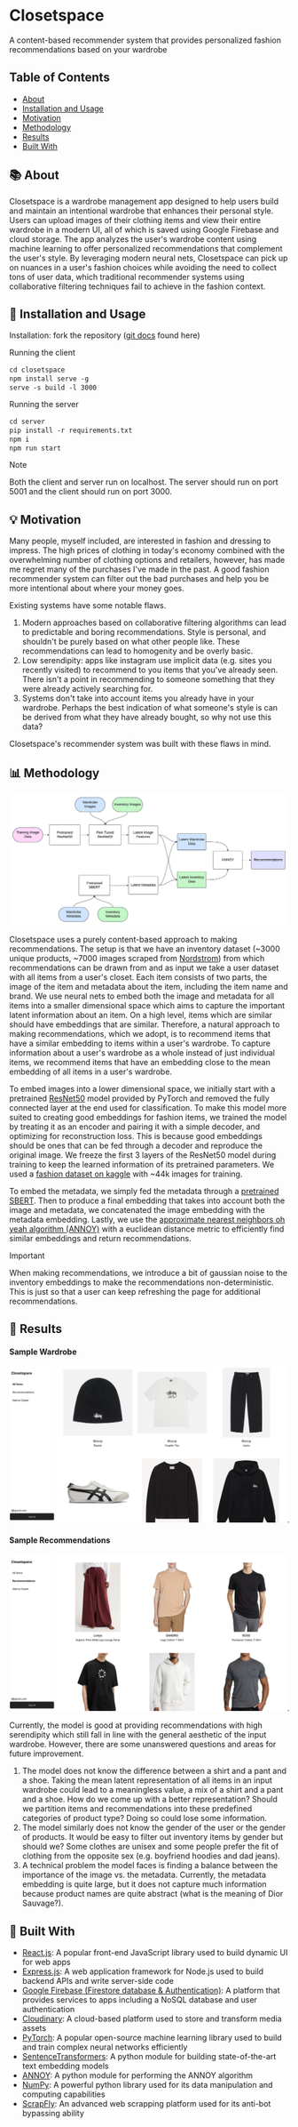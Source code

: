 # Closetspace

A content-based recommender system that provides personalized fashion recommendations based on your wardrobe 

## Table of Contents

- [About](#-About)
- [Installation and Usage](#-Installation-and-Usage)
- [Motivation](#-Motivation)
- [Methodology](#-Methodology)
- [Results](#-Results)
- [Built With](#-Built-With)

## 📚 About
Closetspace is a wardrobe management app designed to help users build and maintain an intentional wardrobe that enhances their personal style. Users can upload images of their clothing items and view their entire wardrobe in a modern UI, all of which is saved using Google Firebase and cloud storage. The app analyzes the user's wardrobe content using machine learning to offer personalized recommendations that complement the user's style. By leveraging modern neural nets, Closetspace can pick up on nuances in a user's fashion choices while avoiding the need to collect tons of user data, which traditional recommender systems using collaborative filtering techniques fail to achieve in the fashion context. 

## 📝 Installation and Usage

Installation: fork the repository ([git docs](https://docs.github.com/en/pull-requests/collaborating-with-pull-requests/working-with-forks/fork-a-repo) found here)

Running the client
```console
cd closetspace
npm install serve -g
serve -s build -l 3000
```


Running the server
```console
cd server
pip install -r requirements.txt
npm i
npm run start
```

> [!NOTE]
> Both the client and server run on localhost. The server should run on port 5001 and the client should run on port 3000.

## 💡 Motivation
Many people, myself included, are interested in fashion and dressing to impress. The high prices of clothing in today's economy combined with the overwhelming number of clothing options and retailers, however, has made me regret many of the purchases I've made in the past. A good fashion recommender system can filter out the bad purchases and help you be more intentional about where your money goes. 


Existing systems have some notable flaws. 
1. Modern approaches based on collaborative filtering algorithms can lead to predictable and boring recommendations. Style is personal, and shouldn't be purely based on what other people like. These recommendations can lead to homogenity and be overly basic.
2. Low serendipity: apps like instagram use implicit data (e.g. sites you recently visited) to recommend to you items that you've already seen. There isn't a point in recommending to someone something that they were already actively searching for.
3. Systems don't take into account items you already have in your wardrobe. Perhaps the best indication of what someone's style is can be derived from what they have already bought, so why not use this data?


Closetspace's recommender system was built with these flaws in mind.

## 📊 Methodology
![Block Diagram](images/block_diagram.jpeg)


Closetspace uses a purely content-based approach to making recommendations. The setup is that we have an inventory dataset (~3000 unique products, ~7000 images scraped from [Nordstrom](https://www.nordstrom.com/)) from which recommendations can be drawn from and as input we take a user dataset with all items from a user's closet. Each item consists of two parts, the image of the item and metadata about the item, including the item name and brand. We use neural nets to embed both the image and metadata for all items into a smaller dimensional space which aims to capture the important latent information about an item. On a high level, items which are similar should have embeddings that are similar. Therefore, a natural approach to making recommendations, which we adopt, is to recommend items that have a similar embedding to items within a user's wardrobe. To capture information about a user's wardrobe as a whole instead of just individual items, we recommend items that have an embedding close to the mean embedding of all items in a user's wardrobe. 


To embed images into a lower dimensional space, we initially start with a pretrained [ResNet50](https://arxiv.org/pdf/1512.03385) model provided by PyTorch and removed the fully connected layer at the end used for classification. To make this model more suited to creating good embeddings for fashion items, we trained the model by treating it as an encoder and pairing it with a simple decoder, and optimizing for reconstruction loss. This is because good embeddings should be ones that can be fed through a decoder and reproduce the original image. We freeze the first 3 layers of the ResNet50 model during training to keep the learned information of its pretrained parameters. We used a [fashion dataset on kaggle](https://www.kaggle.com/datasets/paramaggarwal/fashion-product-images-dataset) with ~44k images for training. 


To embed the metadata, we simply fed the metadata through a [pretrained SBERT](https://huggingface.co/sentence-transformers/all-MiniLM-L6-v2). Then to produce a final embedding that takes into account both the image and metadata, we concatenated the image embedding with the metadata embedding. Lastly, we use the [approximate nearest neighbors oh yeah algorithm (ANNOY)](https://sds-aau.github.io/M3Port19/portfolio/ann/) with a euclidean distance metric to efficiently find similar embeddings and return recommendations.

> [!IMPORTANT]
> When making recommendations, we introduce a bit of gaussian noise to the inventory embeddings to make the recommendations non-deterministic. This is just so that a user can keep refreshing the page for additional recommendations.

## 🎯 Results

#### Sample Wardrobe
![Sample Wardrobe](images/sample_wardrobe.jpg)

#### Sample Recommendations
![Sample Recommendations](images/sample_recommendations.jpg)


Currently, the model is good at providing recommendations with high serendipity which still fall in line with the general aesthetic of the input wardrobe. However, there are some unanswered questions and areas for future improvement.
1. The model does not know the difference between a shirt and a pant and a shoe. Taking the mean latent representation of all items in an input wardrobe could lead to a meaningless value, a mix of a shirt and a pant and a shoe. How do we come up with a better representation? Should we partition items and recommendations into these predefined categories of product type? Doing so could lose some information.
2. The model similarly does not know the gender of the user or the gender of products. It would be easy to filter out inventory items by gender but should we? Some clothes are unisex and some people prefer the fit of clothing from the opposite sex (e.g. boyfriend hoodies and dad jeans).
3. A technical problem the model faces is finding a balance between the importance of the image vs. the metadata. Currently, the metadata embedding is quite large, but it does not capture much information because product names are quite abstract (what is the meaning of Dior Sauvage?).

## 🔨 Built With

- [React.js](https://react.dev/): A popular front-end JavaScript library used to build dynamic UI for web apps
- [Express.js](https://expressjs.com/): A web application framework for Node.js used to build backend APIs and write server-side code
- [Google Firebase (Firestore database & Authentication)](https://firebase.google.com/): A platform that provides services to apps including a NoSQL database and user authentication
- [Cloudinary](https://cloudinary.com/): A cloud-based platform used to store and transform media assets
- [PyTorch](https://pytorch.org/): A popular open-source machine learning library used to build and train complex neural networks efficiently 
- [SentenceTransformers](https://sbert.net/): A python module for building state-of-the-art text embedding models
- [ANNOY](https://sds-aau.github.io/M3Port19/portfolio/ann/): A python module for performing the ANNOY algorithm
- [NumPy](https://numpy.org/): A powerful python library used for its data manipulation and computing capabilities
- [ScrapFly](https://scrapfly.io/): An advanced web scrapping platform used for its anti-bot bypassing ability
